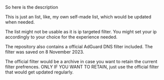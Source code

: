 So here is the description

This is just an list, like, my own self-made list, which would be updated when needed.

The list might not be usable as it is ip targeted filter. You might set your ip accordingly to your choice for the experience needed.

The repository also contains a official AdGuard DNS filter included. The filter was saved on 8 November 2023.

The official filter would be a archive in case you want to retain the current filter prefrences. ONLY IF YOU WANT TO RETAIN, just use the official filter that would get updated regularly.
